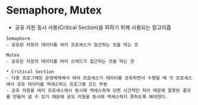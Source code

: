 # Semaphore, Mutex
- 공유 자원 동시 사용(Critical Section)을 피하기 위해 사용되는 알고리즘

```
Semaphore
- 공유된 자원의 데이터를 여러 프로세스가 접근하는 것을 막는 것
```

```
Mutex
- 공유된 자원의 데이터를 여러 쓰레드가 접근하는 것을 막는 것
```

```
* Critical Section
- 다중 프로그래밍 운영체제에서 여러 프로세스가 데이터를 공유하면서 수행될 때 각 프로세스에서 공유 데이터를 엑세스하는 프로그램 코드 부분
- 공유 자원을 여러 프로세스에서 동시에 엑세스하게 되면 시간적인 차이 때문에 잘못된 결과를 만들어 낼 수 있기 때문에 공유 자원을 동시에 엑세스하지 못하도록 해야한다.
```